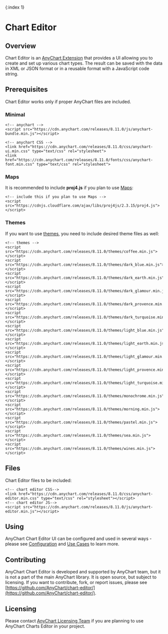 {:index 1}
# Chart Editor

## Overview

Chart Editor is an [AnyChart Extension](../Quick_Start/Modules#extensions) that provides a UI allowing you to create and set up various chart types. The result can be saved with the data in XML or JSON format or in a reusable format with a JavaScript code string.

## Prerequisites

Chart Editor works only if proper AnyChart files are included.

### Minimal

```
<!-- anychart -->
<script src="https://cdn.anychart.com/releases/8.11.0/js/anychart-bundle.min.js"></script>

<!-- anychart CSS -->
<link href="https://cdn.anychart.com/releases/8.11.0/css/anychart-ui.min.css" type="text/css" rel="stylesheet">
<link href="https://cdn.anychart.com/releases/8.11.0/fonts/css/anychart-font.min.css" type="text/css" rel="stylesheet">
```

### Maps

It is recommended to include **proj4.js** if you plan to use [Maps](../Maps/):

```
<!-- include this if you plan to use Maps -->
<script src="https://cdnjs.cloudflare.com/ajax/libs/proj4js/2.3.15/proj4.js"></script>
```

### Themes

If you want to use [themes](../Appearance_Settings/Themes), you need to include desired theme files as well:

```
<!-- themes -->
<script src="https://cdn.anychart.com/releases/8.11.0/themes/coffee.min.js"></script>
<script src="https://cdn.anychart.com/releases/8.11.0/themes/dark_blue.min.js"></script>
<script src="https://cdn.anychart.com/releases/8.11.0/themes/dark_earth.min.js"></script>
<script src="https://cdn.anychart.com/releases/8.11.0/themes/dark_glamour.min.js"></script>
<script src="https://cdn.anychart.com/releases/8.11.0/themes/dark_provence.min.js"></script>
<script src="https://cdn.anychart.com/releases/8.11.0/themes/dark_turquoise.min.js"></script>
<script src="https://cdn.anychart.com/releases/8.11.0/themes/light_blue.min.js"></script>
<script src="https://cdn.anychart.com/releases/8.11.0/themes/light_earth.min.js"></script>
<script src="https://cdn.anychart.com/releases/8.11.0/themes/light_glamour.min.js"></script>
<script src="https://cdn.anychart.com/releases/8.11.0/themes/light_provence.min.js"></script>
<script src="https://cdn.anychart.com/releases/8.11.0/themes/light_turquoise.min.js"></script>
<script src="https://cdn.anychart.com/releases/8.11.0/themes/monochrome.min.js"></script>
<script src="https://cdn.anychart.com/releases/8.11.0/themes/morning.min.js"></script>
<script src="https://cdn.anychart.com/releases/8.11.0/themes/pastel.min.js"></script>
<script src="https://cdn.anychart.com/releases/8.11.0/themes/sea.min.js"></script>
<script src="https://cdn.anychart.com/releases/8.11.0/themes/wines.min.js"></script>
```

## Files

Chart Editor files to be included:

```
<!-- chart editor CSS-->
<link href="https://cdn.anychart.com/releases/8.11.0/css/anychart-editor.min.css" type="text/css" rel="stylesheet"></script>
<!-- chart editor JS-->
<script src="https://cdn.anychart.com/releases/8.11.0/js/anychart-editor.min.js"></script>
```

## Using

AnyChart Chart Editor UI can be configured and used in several ways - please see [Configuration](Configuration) and [Use Cases](Use_Cases) to learn more.

## Contributing

AnyChart Chart Editor is developed and supported by AnyChart team, but it is not a part of the main AnyChart library. It is open source, but subject to licensing. If you want to contribute, fork, or report issues, please see [https://github.com/AnyChart/chart-editor/](https://github.com/AnyChart/chart-editor/).

## Licensing

Please contact [AnyChart Licensing Team](mailto:sales@anychart.com) if you are planning to use AnyChart Charts Editor in your project.